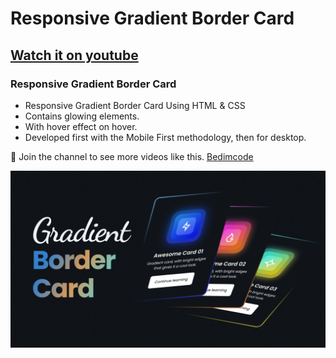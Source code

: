 # Responsive Gradient Border Card
## [Watch it on youtube](https://youtu.be/3wzOg3LfbPM)
### Responsive Gradient Border Card

- Responsive Gradient Border Card Using HTML & CSS
- Contains glowing elements.
- With hover effect on hover.
- Developed first with the Mobile First methodology, then for desktop.

💙 Join the channel to see more videos like this. [Bedimcode](https://www.youtube.com/@Bedimcode)

![preview img](/preview.png)
